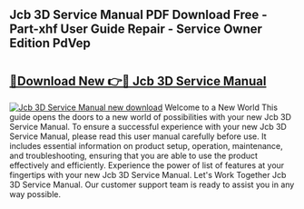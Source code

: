 ## Jcb 3D Service Manual PDF Download Free - Part-xhf User Guide Repair - Service Owner Edition PdVep

# <h2><a href="http://bc76797.oget.top/?id=Jcb+3D+Service+Manual">🔗Download New 👉🔴 Jcb 3D Service Manual</a></h2>

[![Jcb 3D Service Manual new download](https://i.imgur.com/5g1atiW.png)](http://bc76797.oget.top/?id=Jcb+3D+Service+Manual)
Welcome to a New World This guide opens the doors to a new world of possibilities with your new Jcb 3D Service Manual. To ensure a successful experience with your new Jcb 3D Service Manual, please read this user manual carefully before use. It includes essential information on product setup, operation, maintenance, and troubleshooting, ensuring that you are able to use the product effectively and efficiently. Experience the power of list of features at your fingertips with your new Jcb 3D Service Manual. Let's Work Together Jcb 3D Service Manual. Our customer support team is ready to assist you in any way possible.

